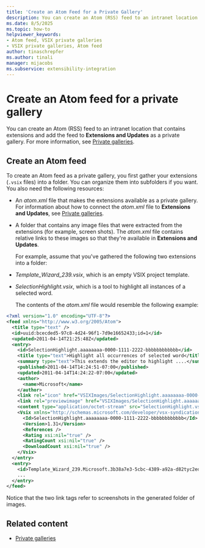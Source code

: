 ```yaml
---
title: 'Create an Atom Feed for a Private Gallery'
description: You can create an Atom (RSS) feed to an intranet location that contains extensions and add the feed to Extensions and Updates as a private gallery.
ms.date: 8/5/2025
ms.topic: how-to
helpviewer_keywords:
- Atom feed, VSIX private galleries
- VSIX private galleries, Atom feed
author: tinaschrepfer
ms.author: tinali
manager: mijacobs
ms.subservice: extensibility-integration
---
```

# Create an Atom feed for a private gallery

You can create an Atom (RSS) feed to an intranet location that contains extensions and add the feed to **Extensions and Updates** as a private gallery. For more information, see [Private galleries](../extensibility/private-galleries.md).

## Create an Atom feed
 To create an Atom feed as a private gallery, you first gather your extensions (`.vsix` files) into a folder. You can organize them into subfolders if you want. You also need the following resources:

- An *atom.xml* file that makes the extensions available as a private gallery. For information about how to connect the *atom.xml* file to **Extensions and Updates**, see [Private galleries](../extensibility/private-galleries.md).

- A folder that contains any image files that were extracted from the extensions (for example, screen shots). The *atom.xml* file contains relative links to these images so that they're available in **Extensions and Updates**.

  For example, assume that you've gathered the following two extensions into a folder:

- *Template_Wizard_239.vsix*, which is an empty VSIX project template.

- *SelectionHighlight.vsix*, which is a tool to highlight all instances of a selected word.

  The contents of the *atom.xml* file would resemble the following example:

```xml
<?xml version="1.0" encoding="UTF-8"?>
<feed xmlns="http://www.w3.org/2005/Atom">
  <title type="text" />
  <id>uuid:bcecded5-97c8-4d24-96f1-7d9e16652433;id=1</id>
  <updated>2011-04-14T21:25:48Z</updated>
  <entry>
    <id>SelectionHighlight.aaaaaaaa-0000-1111-2222-bbbbbbbbbbbb</id>
    <title type="text">Highlight all occurrences of selected word</title>
    <summary type="text">This extends the editor to highlight ....</summary>
    <published>2011-04-14T14:24:51-07:00</published>
    <updated>2011-04-14T14:24:22-07:00</updated>
    <author>
      <name>Microsoft</name>
    </author>
    <link rel="icon" href="VSIXImages/SelectionHighlight.aaaaaaaa-0000-1111-2222-bbbbbbbbbbbb_Icon_SelectionHighlightIcon.jpg" />
    <link rel="previewimage" href="VSIXImages/SelectionHighlight.aaaaaaaa-0000-1111-2222-bbbbbbbbbbbb_PreviewImage_SelectionHighlight.jpg" />
    <content type="application/octet-stream" src="SelectionHighlight.vsix" />
    <Vsix xmlns="http://schemas.microsoft.com/developer/vsx-syndication-schema/2010" xmlns:xsd="http://www.w3.org/2001/XMLSchema" xmlns:xsi="http://www.w3.org/2001/XMLSchema-instance">
      <Id>SelectionHighlight.aaaaaaaa-0000-1111-2222-bbbbbbbbbbbb</Id>
      <Version>1.31</Version>
      <References />
      <Rating xsi:nil="true" />
      <RatingCount xsi:nil="true" />
      <DownloadCount xsi:nil="true" />
    </Vsix>
  </entry>
  <entry>
    <id>Template_Wizard_239.Microsoft.3b38a7e3-5cbc-4389-a92a-d82tyc2ed592</id>
    ...
  </entry>
</feed>
```

 Notice that the two link tags refer to screenshots in the generated folder of images.

## Related content
- [Private galleries](../extensibility/private-galleries.md)
